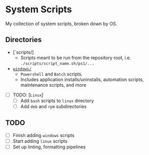 # System Scripts

My collection of system scripts, broken down by OS.

## Directories

- [`scripts/]
  - Scripts meant to be run from the repository root, i.e. `./scripts/script_name.sh/ps1/...`
- [`windows/`](./windows/)
  - `Powershell` and `Batch` scripts.
  - Includes application installs/uninstalls, automation scripts, maintenance scripts, and more
- [ ] TODO: [`Linux`]
  - [ ] Add `bash` scripts to `linux` directory
  - [ ] Add `deb` and `rpm` subdirectories

## TODO

- [ ] Finish adding `windows` scripts
- [ ] Start adding `linux` scripts
- [ ] Set up linting, formatting pipelines
